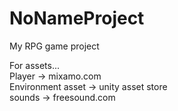 # NoNameProject
My RPG game project

For assets... <br>
Player -> mixamo.com <br>
Environment asset -> unity asset store <br>
sounds -> freesound.com <br>

